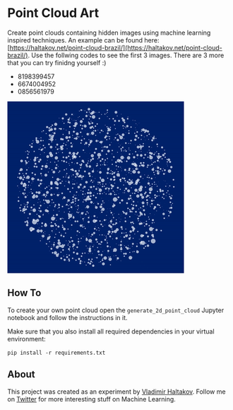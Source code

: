 # Point Cloud Art

Create point clouds containing hidden images using machine learning inspired techniques. An example can be found here: [https://haltakov.net/point-cloud-brazil/](https://haltakov.net/point-cloud-brazil/). Use the follwing codes to see the first 3 images. There are 3 more that you can try finidng yourself :)
- 8198399457
- 6674004952
- 0856561979

![Point Cloud Brazil Example](doc/point-cloud-brazil.gif)

## How To

To create your own point cloud open the `generate_2d_point_cloud` Jupyter notebook and follow the instructions in it.

Make sure that you also install all required dependencies in your virtual environment:

```
pip install -r requirements.txt
```

## About

This project was created as an experiment by [Vladimir Haltakov](https://twitter.com/haltakov). Follow me on [Twitter](https://twitter.com/haltakov) for more interesting stuff on Machine Learning.

